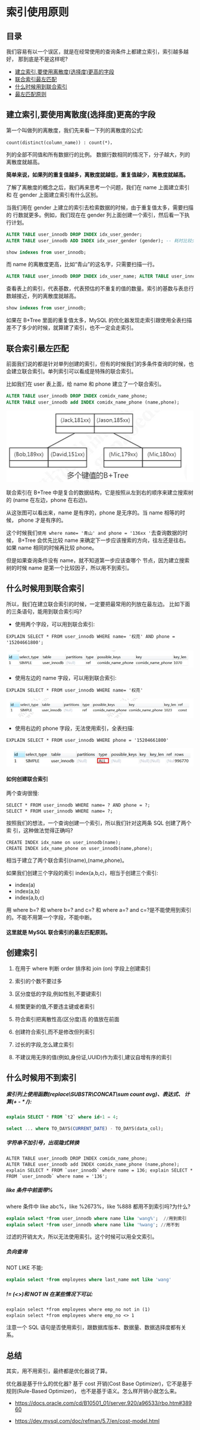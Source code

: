 # 索引使用原则

## 目录

我们容易有以一个误区，就是在经常使用的查询条件上都建立索引，索引越多越好， 那到底是不是这样呢?

- [建立索引,要使用离散度(选择度)更高的字段](#建立索引,要使用离散度(选择度)更高的字段)
- [联合索引最左匹配](#联合索引最左匹配)
- [什么时候用到联合索引](#什么时候用到联合索引)
- [最左匹配原则](#)

## 建立索引,要使用离散度(选择度)更高的字段

第一个叫做列的离散度，我们先来看一下列的离散度的公式:

```
count(distinct(column_name)) : count(*)，
```

列的全部不同值和所有数据行的比例。 数据行数相同的情况下，分子越大，列的离散度就越高。

**简单来说，如果列的重复值越多，离散度就越低，重复值越少，离散度就越高。**

了解了离散度的概念之后，我们再来思考一个问题，我们在 name 上面建立索引和 在 gender 上面建立索引有什么区别。

当我们用在 gender 上建立的索引去检索数据的时候，由于重复值太多，需要扫描的 行数就更多。例如，我们现在在 gender 列上面创建一个索引，然后看一下执行计划。

```sql
ALTER TABLE user_innodb DROP INDEX idx_user_gender;
ALTER TABLE user_innodb ADD INDEX idx_user_gender (gender); -- 耗时比较久 EXPLAIN SELECT * FROM `user_innodb` WHERE gender = 0;
```

```sql
show indexes from user_innodb;
```

而 name 的离散度更高，比如“青山”的这名字，只需要扫描一行。

```sql
ALTER TABLE user_innodb DROP INDEX idx_user_name; ALTER TABLE user_innodb ADD INDEX idx_user_name (name); EXPLAIN SELECT * FROM `user_innodb` WHERE name = '青山';
```

查看表上的索引，代表基数，代表预估的不重复的值的数量。索引的基数与表总行数越接近，列的离散度就越高。

```sql
show indexes from user_innodb;
```

如果在 B+Tree 里面的重复值太多，MySQL 的优化器发现走索引跟使用全表扫描差不了多少的时候，就算建了索引，也不一定会走索引。

##  联合索引最左匹配

前面我们说的都是针对单列创建的索引，但有的时候我们的多条件查询的时候，也 会建立联合索引。单列索引可以看成是特殊的联合索引。

比如我们在 user 表上面，给 name 和 phone 建立了一个联合索引。

```sql
ALTER TABLE user_innodb DROP INDEX comidx_name_phone;
ALTER TABLE user_innodb add INDEX comidx_name_phone (name,phone);
```

![image-20200315153812974](../../../assets/image-20200315153812974.png)

联合索引在 B+Tree 中是复合的数据结构，它是按照从左到右的顺序来建立搜索树的 (name 在左边，phone 在右边)。

从这张图可以看出来，name 是有序的，phone 是无序的。当 name 相等的时候， phone 才是有序的。

这个时候我们`使用 where name= '青山' and phone = '136xx '`去查询数据的时候， B+Tree 会优先比较 name 来确定下一步应该搜索的方向，往左还是往右。如果 name 相同的时候再比较 phone。

但是如果查询条件没有 name，就不知道第一步应该查哪个 节点，因为建立搜索树的时候 name 是第一个比较因子，所以用不到索引。

## 什么时候用到联合索引

 所以，我们在建立联合索引的时候，一定要把最常用的列放在最左边。
 比如下面的三条语句，能用到联合索引吗?

- 使用两个字段，可以用到联合索引:

```
EXPLAIN SELECT * FROM user_innodb WHERE name= '权亮' AND phone = '15204661800';
```

![image-20200315154016030](../../../assets/image-20200315154016030.png)

- 使用左边的 name 字段，可以用到联合索引:

```
EXPLAIN SELECT * FROM user_innodb WHERE name= '权亮'
```

![image-20200315154035452](../../../assets/image-20200315154035452.png)

- 使用右边的 phone 字段，无法使用索引，全表扫描:

```
EXPLAIN SELECT * FROM user_innodb WHERE phone = '15204661800'
```

![image-20200315154058570](../../../assets/image-20200315154058570.png)

#### 如何创建联合索引

两个查询很慢:

```
SELECT * FROM user_innodb WHERE name= ? AND phone = ?; 
SELECT * FROM user_innodb WHERE name= ?;
```

按照我们的想法，一个查询创建一个索引，所以我们针对这两条 SQL 创建了两个索 引，这种做法觉得正确吗?

```
CREATE INDEX idx_name on user_innodb(name);
CREATE INDEX idx_name_phone on user_innodb(name,phone);
```

相当于建立了两个联合索引(name),(name,phone)。

如果我们创建三个字段的索引 index(a,b,c)，相当于创建三个索引:

- index(a)
- index(a,b)
- index(a,b,c)

用 where b=? 和 where b=? and c=? 和 where a=? and c=?是不能使用到索引
的。不能不用第一个字段，不能中断。

#### 这里就是 MySQL 联合索引的最左匹配原则。

## 创建索引

1. 在用于 where 判断 order 排序和 join (on) 字段上创建索引
2. 索引的个数不要过多
3. 区分度低的字段,例如性别,不要键索引
4. 频繁更新的值,不要违主键或者索引
5. 符合索引把离散性高(区分度)高 的值放在前面
6. 创建符合索引,而不是修改但列索引
7. 过长的字段,怎么建立索引

1. 不建议用无序的值(例如,身份证,UUID)作为索引,建议自增有序的索引 

## 什么时候用不到索引

##### 索引列上使用函数(replace\SUBSTR\CONCAT\sum count avg)、表达式、 计算(+ - * /):

```sql
explain SELECT * FROM `t2` where id+1 = 4;
```

```sql
select ... where TO_DAYS(CURRENT_DATE) - TO_DAYS(data_col);
```

##### 字符串不加引号，出现隐式转换

```
ALTER TABLE user_innodb DROP INDEX comidx_name_phone;
ALTER TABLE user_innodb add INDEX comidx_name_phone (name,phone);
explain SELECT * FROM `user_innodb` where name = 136; explain SELECT * FROM `user_innodb` where name = '136';
```

##### like 条件中前面带%

where 条件中 like abc%，like %2673%，like %888 都用不到索引吗?为什么?

```sql
explain select *from user_innodb where name like 'wang%';  //用到索引
explain select *from user_innodb where name like '%wang'; //用不到
```

过滤的开销太大，所以无法使用索引。这个时候可以用全文索引。

##### 负向查询

NOT LIKE 不能:

```sql
explain select *from employees where last_name not like 'wang'
```

##### != (<>)和 NOT IN 在某些情况下可以:

```
explain select *from employees where emp_no not in (1) 
explain select *from employees where emp_no <> 1
```

注意一个 SQL 语句是否使用索引，跟数据库版本、数据量、数据选择度都有关系。

## 总结

其实，用不用索引，最终都是优化器说了算。

优化器是基于什么的优化器?
基于 cost 开销(Cost Base Optimizer)，它不是基于规则(Rule-Based Optimizer)，
也不是基于语义。怎么样开销小就怎么来。

- https://docs.oracle.com/cd/B10501_01/server.920/a96533/rbo.htm#38960

- https://dev.mysql.com/doc/refman/5.7/en/cost-model.html